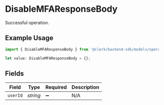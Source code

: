 # DisableMFAResponseBody

Successful operation.

## Example Usage

```typescript
import { DisableMFAResponseBody } from '@clerk/backend-sdk/models/operations';

let value: DisableMFAResponseBody = {};
```

## Fields

| Field    | Type     | Required           | Description |
| -------- | -------- | ------------------ | ----------- |
| `userId` | _string_ | :heavy_minus_sign: | N/A         |
